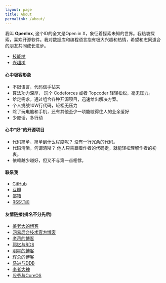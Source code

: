 ```yaml
---
layout: page
title: About
permalink: /about/
---
```


我叫 __OpenInx__, 这个ID的全文是Open in X，象征着探索未知的世界。我热衷探索，喜欢开源软件。我对数据库和编程语言抱有极大兴趣和热情，希望和志同道合的朋友共同成长进步。

* [技能树](/skill-tree/openinx.html)
* [兴趣树](/images/Openinx-Interest.png)

#### 心中极客形象

* 不限语言，代码信手拈来
* 算法功力深厚， 玩个 Codeforces 或者 Topcoder 轻轻松松，毫无压力。
* 给定需求，通过组合各种开源项目，迅速给出解决方案。 
* 个人挑战10W行代码，轻松无压力
* 除了玩电脑和手机，还有其他至少一项能唬得住人的业余爱好
* 少废话，多行动


#### 心中“好”的开源项目

* 代码简单，简单到什么程度呢？ 没有一行冗余的代码。
* 代码清晰，何谓清晰？ 他人只需跟着作者的代码走，就能轻松理解作者的初衷。
* 依赖越少越好，但又不与第一点相悖。

#### 联系我

* [GitHub](https://github.com/openinx)
* [豆瓣](http://www.douban.com/people/68306838/)
* <a href="mailto:{{ site.email }}">邮箱</a>
* [RSS订阅](/feed.xml)

#### 友情链接(排名不分先后)

* [姜老大的博客](http://www.innomysql.net/)
* [网易后台技术官方博客](http://www.bitstech.net/)
* [老蒋的博客](http://www.sysdb.cn/)
* [郭忆与RDS](http://guoyirds.com/)
* [明星的博客](http://mingxinglai.com/)
* [辉总的博客](http://www.mysqlplay.com/)
* [马进与DDB](http://www.majin163.com/)
* [李者大神](http://senarukana.github.io/)
* [段爷与CoreOS](http://www.serfdom.cn/)
